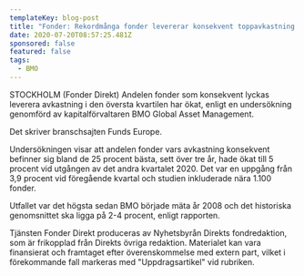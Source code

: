 ```yaml
---
templateKey: blog-post
title: "Fonder: Rekordmånga fonder levererar konsekvent toppavkastning - BMO"
date: 2020-07-20T08:57:25.481Z
sponsored: false
featured: false
tags:
  - BMO
---
```

STOCKHOLM (Fonder Direkt) Andelen fonder som konsekvent lyckas leverera avkastning i den översta kvartilen har ökat, enligt en undersökning genomförd av kapitalförvaltaren BMO Global Asset Management.

Det skriver branschsajten Funds Europe.

Undersökningen visar att andelen fonder vars avkastning konsekvent befinner sig bland de 25 procent bästa, sett över tre år, hade ökat till 5 procent vid utgången av det andra kvartalet 2020. Det var en uppgång från 3,9 procent vid föregående kvartal och studien inkluderade nära 1.100 fonder.

Utfallet var det högsta sedan BMO började mäta år 2008 och det historiska genomsnittet ska ligga på 2-4 procent, enligt rapporten.

Tjänsten Fonder Direkt produceras av Nyhetsbyrån Direkts fondredaktion, som är frikopplad från Direkts övriga redaktion. Materialet kan vara finansierat och framtaget efter överenskommelse med extern part, vilket i förekommande fall markeras med "Uppdragsartikel" vid rubriken.